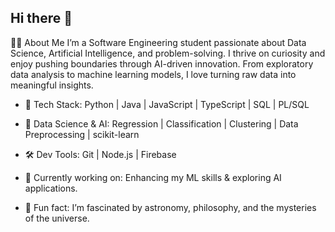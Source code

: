 ## Hi there 👋

🧑‍💻 About Me
I’m a Software Engineering student passionate about Data Science, Artificial Intelligence, and problem-solving. I thrive on curiosity and enjoy pushing boundaries through AI-driven innovation. From exploratory data analysis to machine learning models, I love turning raw data into meaningful insights.

- 🚀 Tech Stack: Python | Java | JavaScript | TypeScript | SQL | PL/SQL
- 🔬 Data Science & AI: Regression | Classification | Clustering | Data Preprocessing | scikit-learn
- 🛠 Dev Tools: Git | Node.js | Firebase

- 📌 Currently working on: Enhancing my ML skills & exploring AI applications.
- 🌌 Fun fact: I’m fascinated by astronomy, philosophy, and the mysteries of the universe.
<!--

-->
